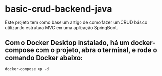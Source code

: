# basic-crud-backend-java
Este projeto tem como base um artigo de como fazer um CRUD básico utilizando estrutura MVC em uma aplicação SpringBoot.

## Com o Docker Desktop instalado, há um docker-compose com o projeto, abra o terminal, e rode o comando Docker abaixo:

```
docker-compose up -d
```

    